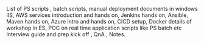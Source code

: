 List of PS scripts , batch scripts, manual deployment documents in windows IIS,
AWS services introduction and hands on, Jenkins hands on, Ansible, Maven hands on,
Azure intro and hands on,
CICD setup,
Docker details of workshop in ES,
POC on real time application scripts like PS batch etc
Interview guide and prep kick off , QnA , Notes.
